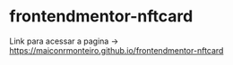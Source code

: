 # frontendmentor-nftcard

Link para acessar a pagina -> https://maiconrmonteiro.github.io/frontendmentor-nftcard
